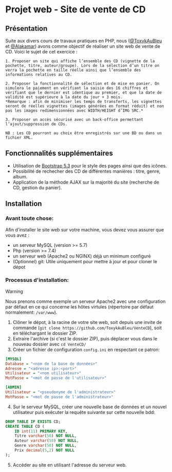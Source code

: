 # Projet web - Site de vente de CD

## Présentation
Suite aux divers cours de travaux pratiques en PHP, nous ([@ToxykAuBleu](https://github.com/ToxykAuBleu) et [@Alakamar](https://github.com/Alakamar)) avons comme objectif de réaliser un site web de vente de CD. Voici le sujet de cet exercice :
```
1. Proposer un site qui affiche l’ensemble des CD (vignette de la pochette, titre, auteur/groupe). Lors de la sélection d’un titre on verra la pochette en taille réelle ainsi que l’ensemble des informations relatives au CD.

2. Proposer la fonctionnalité de sélection et de mise en panier. On simulera le paiement en vérifiant la saisie des 16 chiffres et vérifiant que le dernier est identique au premier, et que la date de validité est supérieure à la date du jour + 3 mois.  
*Remarque : afin de minimiser les temps de transferts, les vignettes seront de réelles vignettes (images générées en format réduit) et non pas les images redimensionnées avec WIDTH/HEIGHT d’IMG SRC.*

3. Proposer un accès sécurisé avec un back-office permettant l’ajout/suppression de CDs.

NB : Les CD pourront au choix être enregistrés sur une BD ou dans un fichier XML.
```

## Fonctionnalités supplémentaires
- Utilisation de [Bootstrap 5.3](https://getbootstrap.com/) pour le style des pages ainsi que des icônes.
- Possibilité de rechecher des CD de différentes manières : titre, genre, album.
- Application de la méthode AJAX sur la majorité du site (recherche de CD, gestion du panier).

## Installation
### Avant toute chose:
Afin d'installer le site web sur votre machine, vous devez vous assurer que vous avez :
- un serveur MySQL (version >= 5.7)
- Php (version >= 7.4)
- un serveur web (Apache2 ou NGINX) déjà un minimum configuré
- (Optionnel) git: Utile uniquement pour mettre à jour et pour cloner le dépot

### Processus d'installation:
> [!WARNING]  
> Nous prenons comme exemple un serveur Apache2 avec une configuration par défaut en ce qui concerne les hôtes virtules (répertoire par défaut normalement: `/var/www`).
1. Clôner le dépot, à la racine de votre site web, soit depuis une invite de commande (`git clone https://github.com/ToxykAuBleu/VenteCD`), soit en téléchargant le dossier ZIP.
2. Extraire l'archive (si c'est le dossier ZIP), puis déplacer vous dans le nouveau dossier avec `cd VenteCD/`
3. Créer un fichier de configuration `config.ini` en respectant ce patron:
```ini
[MYSQL]
Database = "<nom de la base de données>"
Adresse = "<adresse ip>:<port>"
Utilisateur = "<nom utilisateur>"
MotPasse = "<mot de passe de l'utilisateur>"

[ADMIN]
Utilisateur = "<pseudonyme de l'administrateur>"
MotPasse = "<mot de passe de l'administrateur>"
```
4. Sur le serveur MySQL, créer une nouvelle base de données et un nouvel utilisateur puis exécuter la requête suivante sur cette nouvelle bdd:
```sql
DROP TABLE IF EXISTS CD;
CREATE TABLE CD (
    ID int(11) PRIMARY KEY,
    Titre varchar(50) NOT NULL,
    Auteur varchar(50) NOT NULL,
    Genre varchar(50) NOT NULL,
    Prix decimal(5,2) NOT NULL
);
```
5. Accéder au site en utilisant l'adresse du serveur web.
